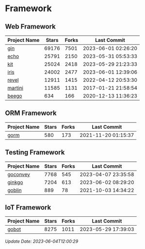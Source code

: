 # Framework

## Web Framework
| Project Name | Stars | Forks | Last Commit |
| ------------ | ----- | ----- | ----------- |
| [gin](https://github.com/gin-gonic/gin) | 69176 | 7501 | 2023-06-01 02:26:20 |
| [echo](https://github.com/labstack/echo) | 25791 | 2150 | 2023-05-31 05:53:33 |
| [kit](https://github.com/go-kit/kit) | 25024 | 2418 | 2023-05-29 21:23:33 |
| [iris](https://github.com/kataras/iris) | 24002 | 2477 | 2023-06-01 12:39:06 |
| [revel](https://github.com/revel/revel) | 12911 | 1415 | 2022-04-12 20:53:30 |
| [martini](https://github.com/go-martini/martini) | 11585 | 1131 | 2017-01-21 21:58:54 |
| [beego](https://github.com/astaxie/beego) | 634 | 166 | 2020-12-13 11:36:23 |

## ORM Framework
| Project Name | Stars | Forks | Last Commit |
| ------------ | ----- | ----- | ----------- |
| [gorm](https://github.com/jinzhu/gorm) | 580 | 173 | 2021-11-20 01:15:37 |

## Testing Framework
| Project Name | Stars | Forks | Last Commit |
| ------------ | ----- | ----- | ----------- |
| [goconvey](https://github.com/smartystreets/goconvey) | 7768 | 545 | 2023-04-07 23:35:58 |
| [ginkgo](https://github.com/onsi/ginkgo) | 7204 | 613 | 2023-06-02 08:29:20 |
| [goblin](https://github.com/franela/goblin) | 889 | 78 | 2021-10-03 14:34:22 |

## IoT Framework
| Project Name | Stars | Forks | Last Commit |
| ------------ | ----- | ----- | ----------- |
| [gobot](https://github.com/hybridgroup/gobot) | 8275 | 1011 | 2023-05-29 17:39:03 |

*Update Date: 2023-06-04T12:00:29*